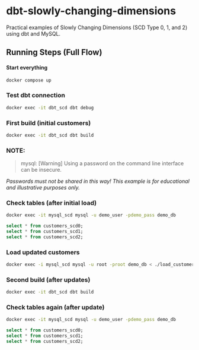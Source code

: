 # dbt-slowly-changing-dimensions
Practical examples of Slowly Changing Dimensions (SCD Type 0, 1, and 2) using dbt and MySQL.

## Running Steps (Full Flow)

#### Start everything
```bash
docker compose up
```

### Test dbt connection
```bash
docker exec -it dbt_scd dbt debug
```

### First build (initial customers)
```bash
docker exec -it dbt_scd dbt build
```

### NOTE:
>mysql: [Warning] Using a password on the command line interface can be insecure.

<i>Passwords must not be shared in this way! This example is for educational and illustrative purposes only.</i>

### Check tables (after initial load)
```bash
docker exec -it mysql_scd mysql -u demo_user -pdemo_pass demo_db
```
```sql
select * from customers_scd0;
select * from customers_scd1;
select * from customers_scd2;
```

### Load updated customers
```bash
docker exec -i mysql_scd mysql -u root -proot demo_db < ./load_customers_updated.sql
```

### Second build (after updates)
```bash
docker exec -it dbt_scd dbt build
```

### Check tables again (after update)
```bash
docker exec -it mysql_scd mysql -u demo_user -pdemo_pass demo_db
```
```sql
select * from customers_scd0;
select * from customers_scd1;
select * from customers_scd2;
```